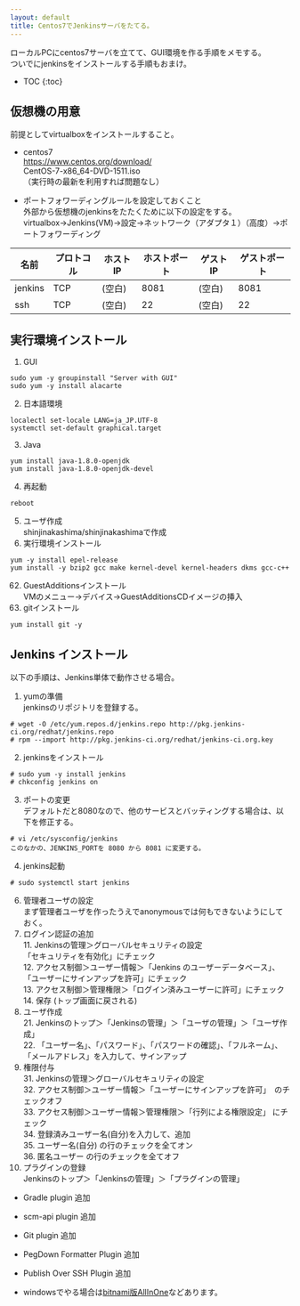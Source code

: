 ```yaml
---
layout: default
title: Centos7でJenkinsサーバをたてる。
---
```

ローカルPCにcentos7サーバを立てて、GUI環境を作る手順をメモする。  
ついでにjenkinsをインストールする手順もおまけ。  

* TOC
{:toc}


## 仮想機の用意

前提としてvirtualboxをインストールすること。  

* centos7  
https://www.centos.org/download/  
CentOS-7-x86_64-DVD-1511.iso  
（実行時の最新を利用すれば問題なし）  

* ポートフォワーディングルールを設定しておくこと  
外部から仮想機のjenkinsをたたくために以下の設定をする。  
virtualbox->Jenkins(VM)->設定->ネットワーク（アダプタ１）（高度）->ポートフォワーディング  

|名前|プロトコル|ホストIP|ホストポート|ゲストIP |ゲストポート|
|---|---|---|---|---|---|
|jenkins|TCP|(空白) |8081|(空白) |8081|
|ssh|TCP|(空白) |22|(空白) |22|



## 実行環境インストール  

1. GUI  
```
sudo yum -y groupinstall "Server with GUI"
sudo yum -y install alacarte
```  
2. 日本語環境  
```
localectl set-locale LANG=ja_JP.UTF-8
systemctl set-default graphical.target
```
3. Java  
```
yum install java-1.8.0-openjdk
yum install java-1.8.0-openjdk-devel
```
4. 再起動  
```
reboot
```
5. ユーザ作成  
shinjinakashima/shinjinakashimaで作成  
61. 実行環境インストール  
```
yum -y install epel-release
yum install -y bzip2 gcc make kernel-devel kernel-headers dkms gcc-c++
```
62. GuestAdditionsインストール  
    VMのメニュー→デバイス→GuestAdditionsCDイメージの挿入  
7. gitインストール
```
yum install git -y
```

## Jenkins インストール

以下の手順は、Jenkins単体で動作させる場合。

1. yumの準備  
jenkinsのリポジトリを登録する。
```
# wget -O /etc/yum.repos.d/jenkins.repo http://pkg.jenkins-ci.org/redhat/jenkins.repo
# rpm --import http://pkg.jenkins-ci.org/redhat/jenkins-ci.org.key
```
2. jenkinsをインストール
```
# sudo yum -y install jenkins
# chkconfig jenkins on
```
3. ポートの変更  
デフォルトだと8080なので、他のサービスとバッティングする場合は、以下を修正する。  
```
# vi /etc/sysconfig/jenkins
このなかの、JENKINS_PORTを 8080 から 8081 に変更する。
```
4. jenkins起動
```
# sudo systemctl start jenkins
```
6. 管理者ユーザの設定  
  まず管理者ユーザを作ったうえでanonymousでは何もできないようにしておく。  
  1. ログイン認証の追加  
    11. Jenkinsの管理＞グローバルセキュリティの設定  
      「セキュリティを有効化」にチェック  
    12. アクセス制御＞ユーザー情報＞「Jenkins のユーザーデータベース」、「ユーザーにサインアップを許可」にチェック  
    13. アクセス制御＞管理権限＞「ログイン済みユーザーに許可」にチェック  
    14. 保存 (トップ画面に戻される)  
  2. ユーザ作成  
    21. Jenkinsのトップ＞「Jenkinsの管理」＞「ユーザの管理」＞「ユーザ作成」  
    22. 「ユーザー名」、「パスワード」、「パスワードの確認」、「フルネーム」、「メールアドレス」を入力して、サインアップ  
  3. 権限付与  
    31. Jenkinsの管理＞グローバルセキュリティの設定  
    32. アクセス制御＞ユーザー情報＞「ユーザーにサインアップを許可」　のチェックオフ  
    33. アクセス制御＞ユーザー情報＞管理権限＞「行列による権限設定」 にチェック  
    34. 登録済みユーザー名(自分)を入力して、追加  
    35. ユーザー名(自分) の行のチェックを全てオン  
    36. 匿名ユーザー の行のチェックを全てオフ  
7. プラグインの登録  
  Jenkinsのトップ＞「Jenkinsの管理」＞「プラグインの管理」  
  * Gradle plugin 追加  
  * scm-api plugin 追加  
  * Git plugin 追加  
  * PegDown Formatter Plugin 追加  
  * Publish Over SSH Plugin 追加  


* windowsでやる場合は[bitnami版AllInOne](https://bitnami.com/stack/jenkins/installer#windows)などあります。
